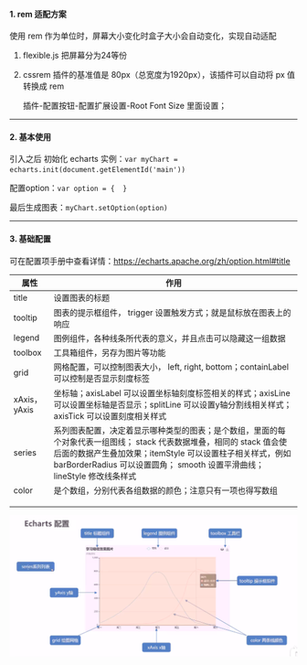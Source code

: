 #### 1. rem 适配方案

使用 rem 作为单位时，屏幕大小变化时盒子大小会自动变化，实现自动适配

1. flexible.js 把屏幕分为24等份

2. cssrem 插件的基准值是 80px（总宽度为1920px），该插件可以自动将 px 值转换成 rem 

   插件-配置按钮-配置扩展设置-Root Font Size 里面设置；

---

#### 2. 基本使用

引入之后 初始化 echarts 实例：`var myChart = echarts.init(document.getElementId('main'))`

配置option：`var option = {  }`

最后生成图表：`myChart.setOption(option)`

---

#### 3. 基础配置

可在配置项手册中查看详情：https://echarts.apache.org/zh/option.html#title

| 属性         | 作用                                                         |
| ------------ | ------------------------------------------------------------ |
| title        | 设置图表的标题                                               |
| tooltip      | 图表的提示框组件， trigger 设置触发方式；就是鼠标放在图表上的响应 |
| legend       | 图例组件，各种线条所代表的意义，并且点击可以隐藏这一组数据   |
| toolbox      | 工具箱组件，另存为图片等功能                                 |
| grid         | 网格配置，可以控制图表大小， left, right, bottom；containLabel 可以控制是否显示刻度标签 |
| xAxis，yAxis | 坐标轴；axisLabel 可以设置坐标轴刻度标签相关的样式；axisLine 可以设置坐标轴是否显示；splitLine 可以设置y轴分割线相关样式；axisTick 可以设置刻度相关样式 |
| series       | 系列图表配置，决定着显示哪种类型的图表；是个数组，里面的每个对象代表一组图线； stack 代表数据堆叠，相同的 stack 值会使后面的数据产生叠加效果；itemStyle 可以设置柱子相关样式，例如 barBorderRadius 可以设置圆角； smooth 设置平滑曲线；lineStyle 修改线条样式 |
| color        | 是个数组，分别代表各组数据的颜色；注意只有一项也得写数组     |
|              |                                                              |
|              |                                                              |
|              |                                                              |



![image-20220710215657154](image-20220710215657154.png)
